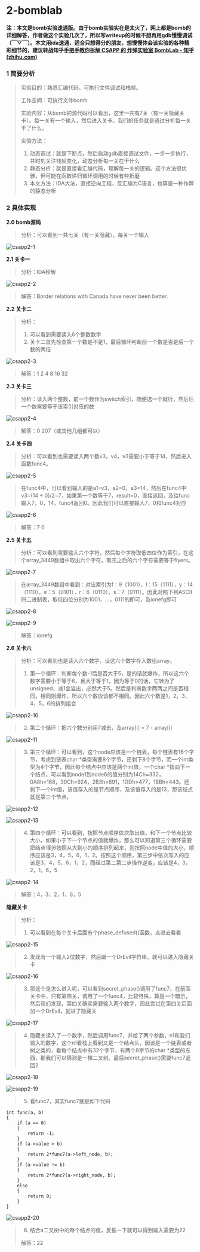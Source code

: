 # 2-bomblab

**注：本文是bomb实验速通版。由于bomb实验实在是太火了，网上都是bomb的详细解答，作者做这个实验几次了，所以写writeup的时候不想再用gdb慢慢调试（￣▽￣）。本文用ida速通，适合只想得分的朋友，想慢慢体会该实验的各种精彩细节的，建议转战知乎[手把手教你拆解 CSAPP 的 炸弹实验室 BombLab - 知乎 (zhihu.com)](https://zhuanlan.zhihu.com/p/451623574)**

### 1 简要分析

> 实验目的：熟悉汇编代码，可执行文件调试和栈帧。
>
> 工作空间：可执行文件bomb
>
> 实验内容：从bomb的源代码可以看出，这里一共有7关（有一关隐藏关卡）。每一关有一个输入，然后进入关卡。我们的任务就是通过分析每一关干了什么。
>
> 实验方法：
>
> 1. 动态调试：就是下断点，然后启动gdb直接调试文件，一步一步执行，并时刻关注栈帧变化，动态分析每一关在干什么
> 2. 静态分析：就是直接看汇编代码，理解每一关的逻辑。这个方法很优雅，但可能在函数递归循环调用的时候有些折磨
> 3. 本文方法：IDA大法，直接逆向工程，反汇编为C语言，也算是一种作弊的静态分析

### 2 具体实现

**2.0 bomb源码**

> 分析：可以看到一共七关（有一关隐藏），每关一个输入

![csapp2-1](../image/csapp2-1.png)

**2.1 关卡一**

> 分析：IDA秒解

![csapp2-2](../image/csapp2-2.png)

> 解答：Border relations with Canada have never been better.

**2.2 关卡二**

> 分析：
>
> 1. 可以看到需要读入6个整数数字
> 2. 关卡二首先检查第一个数是不是1，最后循环判断前一个数是否是后一个数的两倍

![csapp2-3](../image/csapp2-3.png)

> 解答：1 2 4 8 16 32

**2.3 关卡三**

> 分析：读入两个整数，前一个数作为switch索引，随便选一个就行，然后后一个数需要等于该索引对应的数

![csapp2-4](../image/csapp2-4.png)

> 解答：0 207（或其他几组都可以）

**2.4 关卡四**

> 分析：可以看到也需要读入两个数v3，v4，v3需要小于等于14，然后进入函数func4。

![csapp2-5](../image/csapp2-5.png)

> 在func4中，可以看到输入的是a1=v3，a2=0，a3=14，然后在func4中v3=(14 + 0)/2=7，如果第一个数等于7，result=0，直接返回，及给func输入7，0，14，func4返回0。因此我们可以直接输入7，0和func4对应

![csapp2-6](../image/csapp2-6.png)

> 解答：7 0

**2.5 关卡五**

> 分析：可以看到需要输入六个字符，然后每个字符取低四位作为索引，在这个array_3449数组中取出六个字符，取完之后的六个字符需要等于flyers。

![csapp2-7](../image/csapp2-7.png)

> 在array_3449数组中看到：对应索引为f：9（1001），l：15（1111），y：14（1110），e：5（0101），r：6（0110），s：7（0111）。因此对照下列ASCII码二进制表，取低四位分别为1001，...，0111的即可，及ionefg即可

![csapp2-8](../image/csapp2-8.png)

![csapp2-9](../image/csapp2-9.png)

> 解答：ionefg

**2.6 关卡六**

> 分析：可以看到也是读入六个数字，设这六个数字存入数组array。
>
> 1. 第一个循环：判断每个数-1后是否大于5，是的话就爆炸，所以这六个数字需要小于等于6，且大于等于1，因为等于0的话，它转为了unsigned，减1会溢出，必然大于5。然后是判断数字两两之间是否相同，相同则爆炸，所以六个数应该都不相同。因此六个数是1，2，3，4，5，6的排列组合
> 

![csapp2-10](../image/csapp2-10.png)

> 2. 第二个循环：把六个数分别用7减去，及array[i] = 7 - array[i]

![csapp2-11](../image/csapp2-11.png)

> 3. 第三个循环：可以看到，这个node应该是一个链表，每个链表有16个字节，考虑到链表char *类型需要8个字节，还剩下8个字节，而一个int类型为4个字节，因此每个结点中应该是两个int值，一个char *指向下一个结点，可以看到node1到node6的值分别为14Ch=332，0A8h=168，39Ch=924，2B3h=691，1DDh=477，1BBh=443。还剩下一个int值，该值存入的是节点顺序，及该值存入的是13，那该结点就是第三个节点。

![csapp2-12](../image/csapp2-12.png)

![csapp2-13](../image/csapp2-13.png)

> 4. 第四个循环：可以看到，按照节点顺序依次取出值，和下一个节点比较大小，如果小于下一个节点的值就爆炸，那么可以知道第三个循环需要把结点1到6按照从大到小的顺序排列起来，则按照node中值的大小，顺序应该是3，4，5，6，1，2。按照这个顺序，第三步中依次写入的应该是3，4，5，6，1，2，而经过第二第二步操作逆变，应该是4，3，2，1，6，5

![csapp2-14](../image/csapp2-14.png)

> 解答：4，3，2，1，6，5

**隐藏关卡**

> 分析：
>
> 1. 可以看到在每个关卡后面有个phase_defused()函数，点进去看看

![csapp2-15](../image/csapp2-15.png)

> 2. 发现有一个输入2位数字，然后跟一个DrEvil字符串，就可以进入隐藏关卡

![csapp2-16](../image/csapp2-16.png)

> 3. 那这个是怎么进入呢，可以看到secret_phase()调用了func7，在前面关卡中，只有第四关，调用了一个func4，比较特殊，算是一个暗示，然后我们发现，第四关确实需要输入两个数字，因此尝试在第四关后面加一个DrEvil，就进了隐藏关

![csapp2-17](../image/csapp2-17.png)

> 4. 隐藏关读入了一个数字，然后调用func7，并给了两个参数，n1和我们输入的数字，这个n1看栈上看到又是一个结点头，因该是一个链表或者树之类的，看每个结点中有32个字节，有两个8字节的char *类型的东西，那我们可以猜测是一棵二叉树。最后secret_phase()需要func7返回2

![csapp2-18](../image/csapp2-18.png)

![csapp2-19](../image/csapp2-19.png)

> 5. 看func7，其实func7就是如下代码

```
int func(a, b)
{
	if (a == 0)
	{
		return -1;
	}
	if (a->value > b)
	{
		return 2*func7(a->left_node, b);
	}
	if (a->value != b)
	{
		return 2*func7(a->right_node, b);
	}
	else
	{
		return 0;
	}
}
```

![csapp2-20](../image/csapp2-20.png)

> 6. 结合a二叉树中的每个结点的值，反推一下就可以得到输入需要为22
>
> 解答：22


